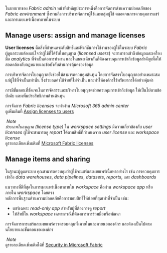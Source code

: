 ในบทบาทของ _Fabric admin_ หน้าที่สำคัญประการหนึ่งคือการจัดการด้านความปลอดภัยของ _Fabric environment_ ซึ่งรวมถึงการบริหารจัดการผู้ใช้และกลุ่มผู้ใช้ ตลอดจนการควบคุมการแชร์และการเผยแพร่เนื้อหาภายในระบบ

## Manage users: assign and manage licenses

**User licenses** คือสิ่งที่กำหนดระดับสิทธิ์และฟังก์ชันการใช้งานของผู้ใช้ในระบบ _Fabric_  
ผู้ดูแลระบบต้องแน่ใจว่าผู้ใช้ที่ได้รับใบอนุญาต (_licensed users_) จะสามารถเข้าถึงข้อมูลและเครื่องมือ _analytics_ ที่จำเป็นต่อการทำงาน และในขณะเดียวกันก็ต้องควบคุมการเข้าถึงข้อมูลสำคัญเพื่อให้สอดคล้องกับกฎหมายและข้อบังคับด้านการคุ้มครองข้อมูล

การบริหารจัดการใบอนุญาตยังช่วยให้สามารถควบคุมต้นทุน โดยการจัดสรรใบอนุญาตอย่างเหมาะสมแก่ผู้ใช้ที่จำเป็นเท่านั้น ซึ่งช่วยลดค่าใช้จ่ายที่ไม่จำเป็น และทำให้องค์กรใช้ทรัพยากรได้อย่างคุ้มค่า

การมีขั้นตอนที่ชัดเจนในการจัดสรรและบริหารใบอนุญาตช่วยควบคุมการเข้าถึงข้อมูล ให้เป็นไปตามข้อบังคับ และเพิ่มประสิทธิภาพด้านต้นทุน

การจัดการ _Fabric licenses_ จะทำผ่าน _Microsoft 365 admin center_  
ดูเพิ่มเติมที่ [Assign licenses to users](https://learn.microsoft.com/en-us/microsoft-365/admin/manage/assign-licenses-to-users?view=o365-worldwide&preserve-view=true)

 _Note_  
*ประเภทใบอนุญาต (license type)* ใน _workspace settings_ มีความเกี่ยวข้องกับ _user licenses_ ผู้ใช้จะสามารถดู _report_ ได้ตามสิทธิ์ที่กำหนดจาก _user license_ และ _workspace license_  
ดูรายละเอียดเพิ่มเติมที่ [Microsoft Fabric licenses](https://learn.microsoft.com/en-us/fabric/enterprise/licenses#workspace)

## Manage items and sharing

ในฐานะผู้ดูแลระบบ คุณสามารถควบคุมว่าผู้ใช้จะแชร์และเผยแพร่เนื้อหาอย่างไร เช่น การควบคุมการเข้าถึง _data warehouses_, _data pipelines_, _datasets_, _reports_, และ _dashboards_

แนวทางที่ดีที่สุดในการเผยแพร่เนื้อหาภายใน _workspace_ คือผ่าน _workspace app_ หรือภายใน _workspace_ โดยตรง  
หลักการพื้นฐานด้านความปลอดภัยคือการมอบสิทธิ์ให้น้อยที่สุดเท่าที่จำเป็น เช่น:

- แชร์เฉพาะ _read-only app_ สำหรับผู้ที่ต้องการดู _report_
- ให้สิทธิ์ใน _workspace_ เฉพาะกรณีที่ต้องการการร่วมมือหรือพัฒนา

การจัดการการแชร์และเผยแพร่ควรครอบคลุมทั้งภายในและภายนอกองค์กร และต้องเป็นไปตามนโยบายและขั้นตอนขององค์กร

 _Note_  
ดูรายละเอียดเพิ่มเติมได้ที่ [Security in Microsoft Fabric](https://learn.microsoft.com/en-us/fabric/security/security-overview)